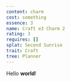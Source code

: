 ```yaml
---
content: charm
cost: something
essence: 3
name: Craft e3 Charm 2
rating: 3
requires: []
splat: Second Sunrise
trait: Craft
tree: Planner
---
```


Hello **world**!
